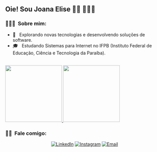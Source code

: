 <h2> Oie! Sou Joana Elise 👋🏾 👩🏾‍💻</h2>

<h3> 👨🏻‍💻 &nbsp;Sobre mim: </h3>

- 🤔 &nbsp; Explorando novas tecnologias e desenvolvendo soluções de software.
- 🎓 &nbsp; Estudando Sistemas para Internet no IFPB (Instituto Federal de Educação, Ciência e Tecnologia da Paraíba).

<br/>

<a href="https://github.com/joanaeliseal">
  <img height="180em" src="https://github-readme-stats.vercel.app/api?username=joanaeliseal&theme=buefy&show_icons=true" />
  <img height="180em" src="https://github-readme-stats.vercel.app/api/top-langs/?username=joanaeliseal&theme=buefy&layout=compact" />
</a>

<br/>

<h3> 🤝🏻 &nbsp;Fale comigo: </h3>

<p align="center">
<a href="https://www.linkedin.com/in/joanaelise/"><img alt="LinkedIn" src="https://img.shields.io/badge/LinkedIn-Joana%20Elise%20-blue?style=flat-square&logo=linkedin"></a>
<a href="https://www.instagram.com/joanaelise/"><img alt="Instagram" src="https://img.shields.io/badge/Instagram-joanaelise_-blue?style=flat-square&logo=instagram"></a>
<a href="mailto:joanaelise@gmail.com"><img alt="Email" src="https://img.shields.io/badge/Email-joanaelise@gmail.com-blue?style=flat-square&logo=gmail"></a>
</p>

<!---
joanaeliseal/joanaeliseal is a ✨ special ✨ repository because its `README.md` (this file) appears on your GitHub profile.
You can click the Preview link to take a look at your changes.
--->
